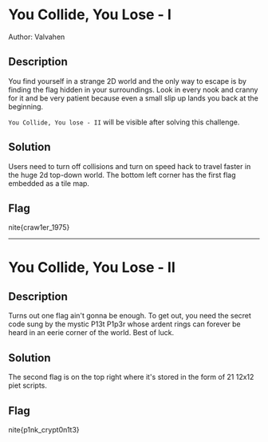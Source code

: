 # You Collide, You Lose - I

Author: Valvahen

## Description

You find yourself in a strange 2D world and the only way to escape is by finding the flag hidden in your surroundings. Look in every nook and cranny for it and be very patient because even a small slip up lands you back at the beginning.

`You Collide, You lose - II` will be visible after solving this challenge.

## Solution

Users need to turn off collisions and turn on speed hack to travel faster in the huge 2d top-down world. The bottom left corner has the first flag embedded as a tile map.

## Flag

nite{craw1er_1975}

---

# You Collide, You Lose - II

## Description

Turns out one flag ain't gonna be enough. To get out, you need the secret code sung by the mystic P13t P1p3r whose ardent rings can forever be heard in an eerie corner of the world.
Best of luck.

## Solution

The second flag is on the top right where it's stored in the form of 21 12x12 piet scripts.

## Flag

nite{p1nk_crypt0n1t3}
